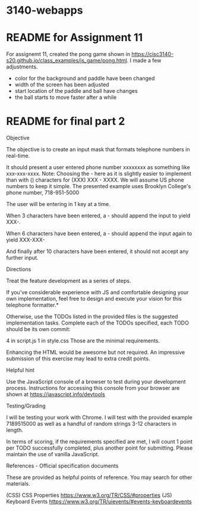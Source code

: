 # 3140-webapps

# README for Assignment 11

For assignemt 11,  created the pong game shown in https://cisc3140-s20.github.io/class_examples/js_game/pong.html. I made a few adjustments. 
  - color for the background and paddle have been changed
  - width of the screen has been adjusted 
  - start location of the paddle and ball have changes 
  - the ball starts to move faster after a while 



# README for final part 2 

Objective

The objective is to create an input mask that formats telephone numbers in real-time.



It should present a user entered phone number xxxxxxxx as something like xxx-xxx-xxxx. Note: Choosing the - here as it is slightly easier to implement than with () characters for (XXX) XXX - XXXX. We will assume US phone numbers to keep it simple. The presented example uses Brooklyn College's phone number, 718-951-5000

The user will be entering in 1 key at a time.

When 3 characters have been entered, a - should append the input to yield XXX-.

When 6 characters have been entered, a - should append the input again to yield XXX-XXX-

And finally after 10 characters have been entered, it should not accept any further input.

Directions

Treat the feature development as a series of steps.

If you've considerable experience with JS and comfortable designing your own implementation, feel free to design and execute your vision for this telephone formatter.*

Otherwise, use the TODOs listed in the provided files is the suggested implementation tasks. Complete each of the TODOs specified, each TODO should be its own commit:

4 in script.js
1 in style.css
Those are the minimal requirements.

Enhancing the HTML would be awesome but not required. An impressive submission of this exercise may lead to extra credit points.

Helpful hint

Use the JavaScript console of a browser to test during your development process. Instructions for accessing this console from your browser are shown at https://javascript.info/devtools

Testing/Grading

I will be testing your work with Chrome. I will test with the provided example 7189515000 as well as a handful of random strings 3-12 characters in length.

In terms of scoring, if the requirements specified are met, I will count 1 point per TODO successfully completed, plus another point for submitting. Please maintain the use of vanilla JavaScript.

References - Official specification documents

These are provided as helpful points of reference. You may search for other materials.

(CSS) CSS Properties https://www.w3.org/TR/CSS/#properties
(JS) Keyboard Events https://www.w3.org/TR/uievents/#events-keyboardevents
